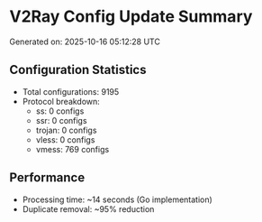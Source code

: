 # V2Ray Config Update Summary
Generated on: 2025-10-16 05:12:28 UTC

## Configuration Statistics
- Total configurations: 9195
- Protocol breakdown:
  - ss: 0 configs
  - ssr: 0 configs
  - trojan: 0 configs
  - vless: 0 configs
  - vmess: 769 configs

## Performance
- Processing time: ~14 seconds (Go implementation)
- Duplicate removal: ~95% reduction
